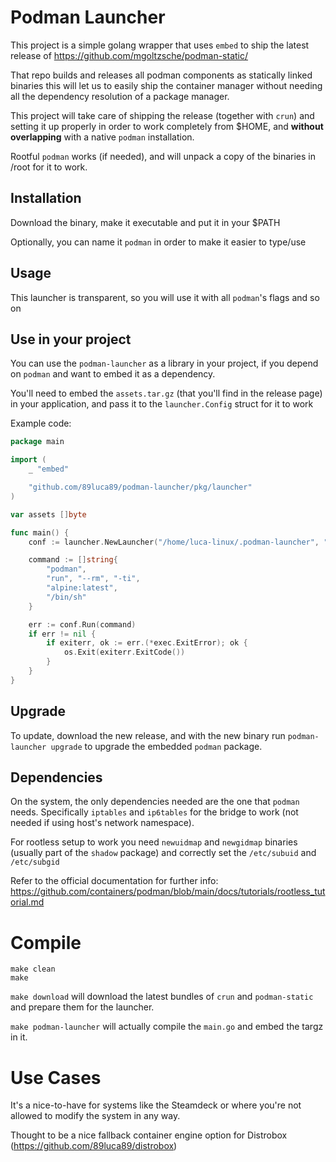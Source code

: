 # Podman Launcher

This project is a simple golang wrapper that uses `embed` to ship the latest release
of https://github.com/mgoltzsche/podman-static/

That repo builds and releases all podman components as statically linked binaries
this will let us to easily ship the container manager without needing all the
dependency resolution of a package manager.

This project will take care of shipping the release (together with `crun`) and
setting it up properly in order to work completely from $HOME, and **without overlapping**
with a native `podman` installation.

Rootful `podman` works (if needed), and will unpack a copy of the binaries in /root for it to
work.

## Installation

Download the binary, make it executable and put it in your $PATH

Optionally, you can name it `podman` in order to make it easier to type/use

## Usage

This launcher is transparent, so you will use it with all `podman`'s flags and so on

## Use in your project

You can use the `podman-launcher` as a library in your project, if you depend on `podman` and
want to embed it as a dependency.

You'll need to embed the `assets.tar.gz` (that you'll find in the release page) in your
application, and pass it to the `launcher.Config` struct for it to work

Example code:

```go
package main

import (
    _ "embed"

	"github.com/89luca89/podman-launcher/pkg/launcher"
)

var assets []byte

func main() {
    conf := launcher.NewLauncher("/home/luca-linux/.podman-launcher", "/var/tmp", assets)

    command := []string{
        "podman",
        "run", "--rm", "-ti",
        "alpine:latest",
        "/bin/sh"
    }

	err := conf.Run(command)
	if err != nil {
		if exiterr, ok := err.(*exec.ExitError); ok {
			os.Exit(exiterr.ExitCode())
		}
	}
}
```

## Upgrade

To update, download the new release, and with the new binary run `podman-launcher upgrade`
to upgrade the embedded `podman` package.

## Dependencies

On the system, the only dependencies needed are the one that `podman` needs.
Specifically `iptables` and `ip6tables` for the bridge to work (not needed if using host's network namespace). 

For rootless setup to work you need `newuidmap` and `newgidmap` binaries (usually
part of the `shadow` package) and correctly set the `/etc/subuid` and `/etc/subgid`

Refer to the official documentation for further info: https://github.com/containers/podman/blob/main/docs/tutorials/rootless_tutorial.md

# Compile

```console
make clean
make
```

`make download` will download the latest bundles of `crun` and `podman-static` and
prepare them for the launcher.

`make podman-launcher` will actually compile the `main.go` and embed the targz in it.

# Use Cases

It's a nice-to-have for systems like the Steamdeck or where you're not allowed
to modify the system in any way.

Thought to be a nice fallback container engine option for Distrobox (https://github.com/89luca89/distrobox)
